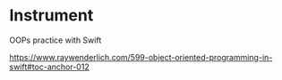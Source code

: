 # Instrument
OOPs practice with Swift

https://www.raywenderlich.com/599-object-oriented-programming-in-swift#toc-anchor-012
